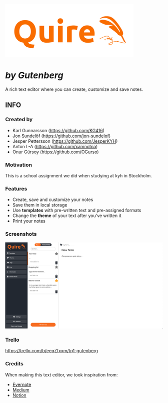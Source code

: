 ![Quire logo](pictures/logo-feather2.png)

# *by Gutenberg*

A rich text editor where you can create, customize and save notes.

## INFO

### Created by

- Karl Gunnarsson (<https://github.com/KG416>)
- Jon Sundelöf (<https://github.com/jon-sundelof>)
- Jesper Pettersson (<https://github.com/JesperKYH>)
- Anton L-A (<https://github.com/xamnotna>)
- Onur Gürsoy (<https://github.com/OGurso>)

### Motivation

This is a school assignment we did when studying at kyh in Stockholm.

### Features

- Create, save and customize your notes
- Save them in local storage
- Use **templates** with pre-written text and pre-assigned formats
- Change the **theme** of your text after you've written it
- Print your notes

### Screenshots

![Screenshot of Quire](pictures/quireScreenshot18dec.png)

### Trello

<https://trello.com/b/eeqZfxxm/tp1-gutenberg>

### Credits

When making this text editor, we took inspiration from:

- [Evernote](https://evernote.com/)
- [Medium](https://medium.com/)
- [Notion](https://notion.so/)
